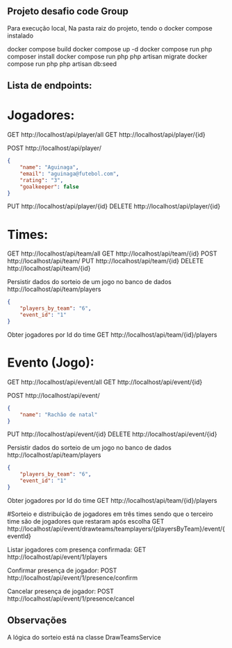 
## Projeto desafio code Group

Para execução local,
Na pasta raiz do projeto, tendo o docker compose instalado 

docker compose build
docker compose up -d
docker compose run php composer install
docker compose run php php artisan migrate
docker compose run php php artisan db:seed


## Lista de endpoints: 

# Jogadores:

GET http://localhost/api/player/all
GET http://localhost/api/player/{id}

POST http://localhost/api/player/

```json
{
	"name": "Aguinaga",
    "email": "aguinaga@futebol.com",
    "rating": "3",
	"goalkeeper": false
}
```


PUT http://localhost/api/player/{id}
DELETE http://localhost/api/player/{id}

# Times:

GET http://localhost/api/team/all
GET http://localhost/api/team/{id}
POST http://localhost/api/team/
PUT http://localhost/api/team/{id}
DELETE http://localhost/api/team/{id}

Persistir dados do sorteio de um jogo no banco de dados
http://localhost/api/team/players

```json
{
	"players_by_team": "6",
	"event_id": "1"
}
```

Obter jogadores por Id do time
GET http://localhost/api/team/{id}/players

# Evento (Jogo):

GET http://localhost/api/event/all
GET http://localhost/api/event/{id}

POST http://localhost/api/event/
```json
{
	"name": "Rachão de natal"
}
```

PUT http://localhost/api/event/{id}
DELETE http://localhost/api/event/{id}

Persistir dados do sorteio de um jogo no banco de dados
http://localhost/api/team/players

```json
{
	"players_by_team": "6",
	"event_id": "1"
}
```

Obter jogadores por Id do time
GET http://localhost/api/team/{id}/players


#Sorteio e distribuição de jogadores em três times sendo que o terceiro time são de jogadores que restaram após escolha
GET http://localhost/api/event/drawteams/teamplayers/{playersByTeam}/event/{eventId}

Listar jogadores com presença confirmada:
GET http://localhost/api/event/1/players

Confirmar presença de jogador:
POST http://localhost/api/event/1/presence/confirm

Cancelar presença de jogador:
POST http://localhost/api/event/1/presence/cancel


## Observações

A lógica do sorteio está na classe DrawTeamsService 


